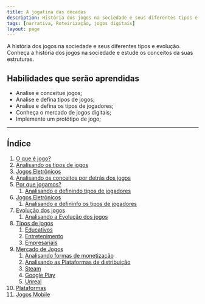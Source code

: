 ```yaml
---
title: A jogatina das décadas
description: História dos jogos na sociedade e seus diferentes tipos e evoluções
tags: [narrativa, Roteirização, jogos digitais]
layout: page
---
```

A história dos jogos na sociedade e seus diferentes tipos e evolução. Conheça a história dos jogos na sociedade e estude os conceitos da suas estruturas.

## Habilidades que serão aprendidas  
- Analise e conceitue jogos;    
- Analise e defina tipos de jogos;    
- Analise e defina os tipos de jogadores;      
- Conheça o mercado de jogos digitais;    
- Implemente um protótipo de jogo;  

***

## Índice
1. [O que é jogo?](o_que_e_jogo.html)
1. [Analisando os tipos de jogos](analisando_tipos_de_jogos.html)
1. [Jogos Eletrônicos](jogos_eletronicos.html)
1. [Analisando os conceitos por detrás dos jogos](#1.1)
1. [Por que jogamos?](mundo_player.html)    
    1. [Analisando e definindo tipos de jogadores](#2)
1. [Jogos Eletrônicos](#1)
    1. [Analisando e defininfo os tipos de jogadores](#1)
1. [Evolução dos jogos](#2)
    1. [Analisando a Evolução dos jogos](#)
1. [Tipos de jogos](#1)
    1. [Educativos](#)
    1. [Entretenimento](#)
    1. [Empresariais](#)
1. [Mercado de Jogos](#)
    1. [Analisando formas de monetização](#)
    1. [Analisando as Plataformas de distribuição](#)
    1. [Steam](#)
    1. [Google Play](#)
    1. [Unreal](#)    
1. [Plataformas](#1)    
1. [Jogos Mobile](#1)
